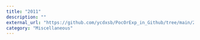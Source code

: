 ```yaml
---
title: "2011"
description: ""
external_url: "https://github.com/ycdxsb/PocOrExp_in_Github/tree/main/2011/README.md"
category: "Miscellaneous"
---
```

